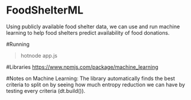 # FoodShelterML
Using publicly available food shelter data, we can
use and run machine learning to help food shelters
predict availability of food donations.

#Running
> hotnode app.js 


#Libraries
https://www.npmjs.com/package/machine_learning


#Notes on Machine Learning:
The library automatically finds the best criteria to split 
on by seeing how much entropy reduction we can have by testing
every criteria (dt.build()).
